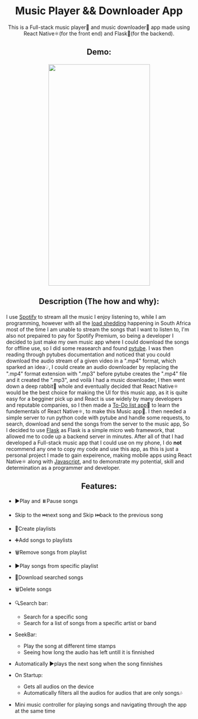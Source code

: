 <h1 align="center">Music Player && Downloader App</h1>
<p align="center">
This is a Full-stack music player🎵 and music downloader📲 app made using React Native⚛️(for the front end) and Flask🐍(for the backend).
</p>

<h2 align="center">

Demo:

</h2>
<p align="center">
 <img src="./Music/assets/Music_app_demo.gif" width="275" height="600"/>
</p>

<h2 align="center">

Description (The **how** and **why**):

</h2>
<p align="center">

I use [Spotify](https://www.spotify.com/) to stream all the music I enjoy listening to, while I am programming, however with all the [load shedding](https://www.google.com/search?q=what+is+Load+shedding) happening in South Africa most of the time I am unable to stream the songs that I want to listen to, I'm also not prepaired to pay for Spotify Premium, so being a developer I decided to just make my own music app where I could download the songs for offline use, so I did some reasearch and found [pytube](https://pytube.io/en/latest/). I was then reading through pytubes documentation and noticed that you could download the audio stream of a given video in a ".mp4" format, which sparked an idea💡, I could create an audio downloader by replacing the ".mp4" format extension with ".mp3" before pytube creates the ".mp4" file and it created the ".mp3", and voilà I had a music downloader, I then went down a deep rabbit🐇 whole and eventually decided that React Native⚛️ would be the best choice for making the UI for this music app, as it is quite easy for a begginer pick up and React is use widely by many developers and reputable companies, so I then made a [To-Do list app](https://github.com/AranMesquita/To-Do-List)📝 to learn the fundementals of React Native⚛️, to make this Music app🎵. I then needed a simple server to run python code with pytube and handle some requests, to search, download and send the songs from the server to the music app, So I decided to use [Flask](https://flask.palletsprojects.com/en/2.2.x/) as Flask is a simple micro web framework, that allowed me to code up a backend server in minutes.
After all of that I had developed a Full-stack music app that I could use on my phone, I do **not** recommend any one to copy my code and use this app, as this is just a personal project I made to gain expeirence, making mobile apps using React Native⚛️ along with [Javascript](https://github.com/AranMesquita/ProblemSolving/tree/main/Javascript), and to demonstrate my potential, skill and determination as a programmer and developer.

</p>

<h2 align="center">
Features:
</h2>

- ▶️Play and ⏸️Pause songs

- Skip to the ⏭️next song and Skip ⏮️back to the previous song
- 💽Create playlists
- ➕Add songs to playlists
- 🗑️Remove songs from playlist
- ▶️Play songs from specific playlist
- 📲Download searched songs
- 🗑️Delete songs
- 🔍Search bar:
  - Search for a specific song
  - Search for a list of songs from a specific artist or band
- SeekBar:
  - Play the song at different time stamps
  - Seeing how long the audio has left untill it is finnished
- Automatically ▶️plays the next song when the song finnishes
- On Startup:
  - Gets all audios on the device
  - Automatically filters all the audios for audios that are only songs🎶
- Mini music controller for playing songs and navigating through the app at the same time
